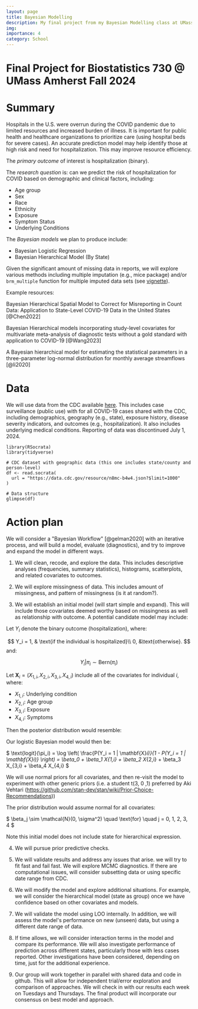 ```yaml
---
layout: page
title: Bayesian Modelling
description: My final project from my Bayesian Modelling class at UMass Amherst
img:
importance: 4
category: School
---
```


# Final Project for Biostatistics 730 @ UMass Amherst Fall 2024


# Summary

Hospitals in the U.S. were overrun during the COVID pandemic due to limited resources and increased burden of illness. It is important for public health and healthcare organizations to prioritize care (using hospital beds for severe cases). An accurate prediction model may help identify those at high risk and need for hospitalization. This may improve resource efficiency.

The *primary outcome* of interest is hospitalization (binary).

The *research question* is: can we predict the risk of hospitalization for COVID based on demographic and clinical factors, including:

-   Age group
-   Sex
-   Race
-   Ethnicity
-   Exposure
-   Symptom Status
-   Underlying Conditions

The *Bayesian models* we plan to produce include:

-   Bayesian Logistic Regression
-   Bayesian Hierarchical Model (By State)

Given the significant amount of missing data in reports, we will explore various methods including multiple imputation (e.g., mice package) and/or `brm_multiple` function for multiple imputed data sets (see [vignette](https://cran.r-project.org/web/packages/brms/vignettes/brms_missings.html#compatibility-with-other-multiple-imputation-packages)).

Example resources:

Bayesian Hierarchical Spatial Model to Correct for Misreporting in Count Data: Application to State-Level COVID-19 Data in the United States [@Chen2022]

Bayesian Hierarchical models incorporating study-level covariates for multivariate meta-analysis of diagnostic tests without a gold standard with application to COVID-19 [@Wang2023]

A Bayesian hierarchical model for estimating the statistical parameters in a three-parameter log-normal distribution for monthly average streamflows [@li2020]

# Data

We will use data from the CDC available [here](https://data.cdc.gov/Case-Surveillance/COVID-19-Case-Surveillance-Public-Use-Data-with-Ge/n8mc-b4w4/about_data). This includes case surveillance (public use) with for all COVID-19 cases shared with the CDC, including demographics, geography (e.g., state), exposure history, disease severity indicators, and outcomes (e.g., hospitalization). It also includes underlying medical conditions. Reporting of data was discontinued July 1, 2024.

```{r message = FALSE}
library(RSocrata)
library(tidyverse)

# CDC dataset with geographic data (this one includes state/county and person-level)
df <- read.socrata(
  url = "https://data.cdc.gov/resource/n8mc-b4w4.json?$limit=1000"
)

# Data structure
glimpse(df)
```

# Action plan

We will consider a "Bayesian Workflow" [@gelman2020] with an iterative process, and will build a model, evaluate (diagnostics), and try to improve and expand the model in different ways.

1.  We will clean, recode, and explore the data. This includes descriptive analyses (frequencies, summary statistics), histograms, scatterplots, and related covariates to outcomes.

2.  We will explore missingness of data. This includes amount of missingness, and pattern of missingness (is it at random?).

3.  We will establish an initial model (will start simple and expand). This will include those covariates deemed worthy based on missingness as well as relationship with outcome. A potential candidate model may include:

Let $Y_i$ denote the binary outcome (hospitalization), where:

$$
Y_i =  1, & \text{if the individual is hospitalized}\\ 0, &\text{otherwise}.
$$ and:

$$
Y_i | \pi_i \sim \text{Bern}(\pi_i)
$$

Let $\mathbf{X}_i = (X_{1,i}, X_{2,i}, X_{3,i}, X_{4,i})$ include all of the covariates for individual $i$, where:

-   $X_{1,i}$: Underlying condition
-   $X_{2,i}$: Age group
-   $X_{3,i}$: Exposure
-   $X_{4,i}$: Symptoms

Then the posterior distribution would resemble:

Our logistic Bayesian model would then be:

$ \text{logit}(\pi_i) = \log \left( \frac{P(Y_i = 1 | \mathbf{X}_i)}{1 - P(Y_i = 1 | \mathbf{X}_i)} \right) = \beta_0 + \beta_1 X_{1,i} + \beta_2 X_{2,i} + \beta_3 X_{3,i} + \beta_4 X_{4,i} $

We will use normal priors for all covariates, and then re-visit the model to experiment with other generic priors (i.e. a student t(3, 0 ,1) preferred by Aki Vehtari (https://github.com/stan-dev/stan/wiki/Prior-Choice-Recommendations))

The prior distribution would assume normal for all covariates:


$ \beta_j \sim \mathcal{N}(0, \sigma^2) \quad \text{for} \quad j = 0, 1, 2, 3, 4 $

Note this initial model does not include state for hierarchical expression.

4.  We will pursue prior predictive checks.

5.  We will validate results and address any issues that arise. we will try to fit fast and fail fast. We will explore MCMC diagnostics. If there are computational issues, will consider subsetting data or using specific date range from CDC.

6.  We will modify the model and explore additional situations. For example, we will consider the hierarchical model (state as group) once we have confidence based on other covariates and models.

7.  We will validate the model using LOO internally. In addition, we will assess the model's performance on new (unseen) data, but using a different date range of data.

8.  If time allows, we will consider interaction terms in the model and compare its performance. We will also investigate performance of prediction across different states, particularly those with less cases reported. Other investigations have been considered, depending on time, just for the additional experience.

9.  Our group will work together in parallel with shared data and code in github. This will allow for independent trial/error exploration and comparison of approaches. We will check in with our results each week on Tuesdays and Thursdays. The final product will incorporate our consensus on best model and approach.
